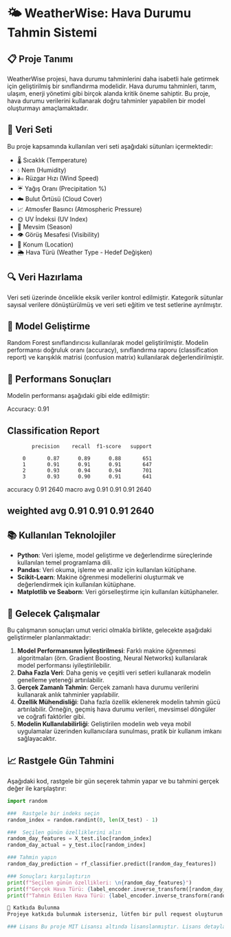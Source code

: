 # 🌤️ WeatherWise: Hava Durumu Tahmin Sistemi
## 📋 Proje Tanımı
WeatherWise projesi, hava durumu tahminlerini daha isabetli hale getirmek için geliştirilmiş bir sınıflandırma modelidir. Hava durumu tahminleri, tarım, ulaşım, enerji yönetimi gibi birçok alanda kritik öneme sahiptir. Bu proje, hava durumu verilerini kullanarak doğru tahminler yapabilen bir model oluşturmayı amaçlamaktadır.

## 📁 Veri Seti
Bu proje kapsamında kullanılan veri seti aşağıdaki sütunları içermektedir:

- 🌡️ Sıcaklık (Temperature)
- 💧 Nem (Humidity)
- 🌬️ Rüzgar Hızı (Wind Speed)
- ☔ Yağış Oranı (Precipitation %)
- ☁️ Bulut Örtüsü (Cloud Cover)
- 📈 Atmosfer Basıncı (Atmospheric Pressure)
- 🌞 UV İndeksi (UV Index)
- 🌿 Mevsim (Season)
- 👁️ Görüş Mesafesi (Visibility)
- 📍 Konum (Location)
- 🌦️ Hava Türü (Weather Type - Hedef Değişken)
## 🔍 Veri Hazırlama
Veri seti üzerinde öncelikle eksik veriler kontrol edilmiştir. Kategorik sütunlar sayısal verilere dönüştürülmüş ve veri seti eğitim ve test setlerine ayrılmıştır.

## 🧠 Model Geliştirme
Random Forest sınıflandırıcısı kullanılarak model geliştirilmiştir. Modelin performansı doğruluk oranı (accuracy), sınıflandırma raporu (classification report) ve karışıklık matrisi (confusion matrix) kullanılarak değerlendirilmiştir.

## 🎯 Performans Sonuçları
Modelin performansı aşağıdaki gibi elde edilmiştir:

Accuracy: 0.91
## Classification Report

            precision    recall  f1-score   support

         0       0.87      0.89      0.88       651
         1       0.91      0.91      0.91       647
         2       0.93      0.94      0.94       701
         3       0.93      0.90      0.91       641

  accuracy                           0.91      2640
 macro avg       0.91      0.91      0.91      2640

## weighted avg 0.91 0.91 0.91 2640


## 📚 Kullanılan Teknolojiler
- **Python**: Veri işleme, model geliştirme ve değerlendirme süreçlerinde kullanılan temel programlama dili.
- **Pandas**: Veri okuma, işleme ve analiz için kullanılan kütüphane.
- **Scikit-Learn**: Makine öğrenmesi modellerini oluşturmak ve değerlendirmek için kullanılan kütüphane.
- **Matplotlib ve Seaborn**: Veri görselleştirme için kullanılan kütüphaneler.

## 🚀 Gelecek Çalışmalar
Bu çalışmanın sonuçları umut verici olmakla birlikte, gelecekte aşağıdaki geliştirmeler planlanmaktadır:

1. **Model Performansının İyileştirilmesi**: Farklı makine öğrenmesi algoritmaları (örn. Gradient Boosting, Neural Networks) kullanılarak model performansı iyileştirilebilir.
2. **Daha Fazla Veri**: Daha geniş ve çeşitli veri setleri kullanarak modelin genelleme yeteneği artırılabilir.
3. **Gerçek Zamanlı Tahmin**: Gerçek zamanlı hava durumu verilerini kullanarak anlık tahminler yapılabilir.
4. **Özellik Mühendisliği**: Daha fazla özellik eklenerek modelin tahmin gücü artırılabilir. Örneğin, geçmiş hava durumu verileri, mevsimsel döngüler ve coğrafi faktörler gibi.
5. **Modelin Kullanılabilirliği**: Geliştirilen modelin web veya mobil uygulamalar üzerinden kullanıcılara sunulması, pratik bir kullanım imkanı sağlayacaktır.

## 📈 Rastgele Gün Tahmini
Aşağıdaki kod, rastgele bir gün seçerek tahmin yapar ve bu tahmini gerçek değer ile karşılaştırır:

```python
import random

###  Rastgele bir indeks seçin
random_index = random.randint(0, len(X_test) - 1)

###  Seçilen günün özelliklerini alın
random_day_features = X_test.iloc[random_index]
random_day_actual = y_test.iloc[random_index]

### Tahmin yapın
random_day_prediction = rf_classifier.predict([random_day_features])

### Sonuçları karşılaştırın
print(f"Seçilen günün özellikleri: \n{random_day_features}")
print(f"Gerçek Hava Türü: {label_encoder.inverse_transform([random_day_actual])[0]}")
print(f"Tahmin Edilen Hava Türü: {label_encoder.inverse_transform(random_day_prediction)[0]}")

🤝 Katkıda Bulunma
Projeye katkıda bulunmak isterseniz, lütfen bir pull request oluşturun veya bir issue açın. Her türlü geri bildirime açığız.

### Lisans Bu proje MIT Lisansı altında lisanslanmıştır. Lisans detaylarını LICENSE dosyasından görebilirsiniz.

